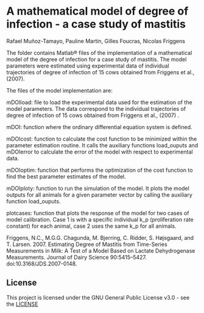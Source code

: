 # A mathematical model of degree of infection - a case study of mastitis 

Rafael Muñoz-Tamayo, Pauline Martin, Gilles Foucras, Nicolas Friggens 

The folder contains Matlab® files of the implementation of a mathematical model of the degree of infection for a case study of mastitis. The model parameters were estimated using experimental data of individual trajectories of degree of infection of 15 cows obtained from Friggens et al., (2007).

The files of the model implementation are:

mDOIload: file to load the experimental data used for the estimation of the model parameters. The data correspond to the individual trajectories of degree of infection of 15 cows obtained from Friggens et al., (2007) . 

mDOI: function where the ordinary differential equation system is defined.

mDOIcost: function to calculate the cost function to be minimized within the parameter estimation routine. It calls the auxiliary functions load_ouputs and mDOIerror to calculate the error of the model with respect to experimental data.

mDOIoptim: function that performs the optimization of the cost function to find the best parameter estimates of the model. 

mDOIploty: function to run the simulation of the model. It plots the model outputs for all animals for a given parameter vector by calling the auxiliary function load_ouputs.

plotcases: function that plots the response of the model for two cases of model calibration. Case 1 is with a specific individual k_p (proliferation rate constant) for each animal, case 2 uses the same k_p for all animals. 


Friggens, N.C., M.G.G. Chagunda, M. Bjerring, C. Ridder, S. Højsgaard, and T. Larsen. 2007. Estimating Degree of Mastitis from Time-Series Measurements in Milk: A Test of a Model Based on Lactate Dehydrogenase Measurements. Journal of Dairy Science 90:5415–5427. doi:10.3168/JDS.2007-0148.

## License

This project is licensed under the GNU General Public License v3.0 - see the [LICENSE](./LICENSE) 
